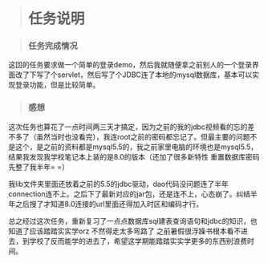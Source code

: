 ﻿>#  任务说明

>### 任务完成情况

这回的任务要求做一个简单的登录demo，然后我就随便拿之前别人的一个登录界面改了下写了个servlet，然后写了个JDBC连了本地的mysql数据库，基本可以实现登录功能，但是比较简单。


>### 感想

这次任务也算花了一点时间两三天才搞定，因为之前的我的jdbc视频看的忘的差不多了（虽然当时也没看完），我连root之前的密码都忘记了。但最主要的问题不是这个，是之前的资料都是mysql5.5的，我之前家里电脑的环境也是mysql5.5，结果我发现我学校笔记本上装的是8.0的版本（还加了很多新特性   重置数据库密码先整了我半年= =）

我lib文件夹里面还放着之前的5.5的jdbc驱动，dao代码没问题连了半年connection连不上。之后下了最新对应的jar包，还是连不上，心态崩了。纠结半年之后搜了才知道8.0连接的url里面还得加入时区和编码才行。

总之经过这次任务，重新复习了一点点数据库sql建表查询语句和jdbc的知识，也知道了应该踏踏实实学orz 不然得走太多弯路了 之前暑假很浮躁书根本看不进去，到学校了反而能学的进去了，希望这学期能踏踏实实学更多的东西别浪费时间。




